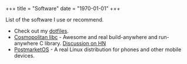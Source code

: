 +++
title = "Software"
date = "1970-01-01"
+++

List of the software I use or recommend.
<!--more-->

- Check out my [dotfiles](https://codeberg.org/bogdan-the-great/dotfiles).
- [Cosmopolitan libc](https://justine.lol/cosmopolitan/index.html) - Awesome and real build-anywhere and run-anywhere C library. [Discussion on HN](https://news.ycombinator.com/item?id=25556286)
- [PostmarketOS](https://postmarketos.org/) - A real Linux distribution for phones and other mobile devices.
